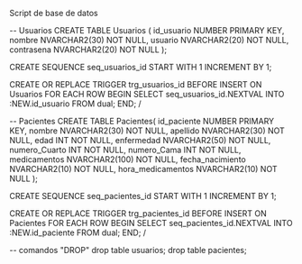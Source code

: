 Script de base de datos 

-- Usuarios
CREATE TABLE Usuarios (
    id_usuario NUMBER PRIMARY KEY,
    nombre NVARCHAR2(30) NOT NULL,
    usuario NVARCHAR2(20) NOT NULL,
    contrasena NVARCHAR2(20) NOT NULL
);

CREATE SEQUENCE seq_usuarios_id
START WITH 1
INCREMENT BY 1;

CREATE OR REPLACE TRIGGER trg_usuarios_id
BEFORE INSERT ON Usuarios
FOR EACH ROW
BEGIN
    SELECT seq_usuarios_id.NEXTVAL INTO :NEW.id_usuario FROM dual;
END;
/

-- Pacientes
CREATE TABLE Pacientes(
    id_paciente NUMBER PRIMARY KEY,
    nombre NVARCHAR2(30) NOT NULL,
    apellido NVARCHAR2(30) NOT NULL,
    edad INT NOT NULL, 
    enfermedad NVARCHAR2(50) NOT NULL,
    numero_Cuarto INT NOT NULL,
    numero_Cama INT NOT NULL,
    medicamentos NVARCHAR2(100) NOT NULL,
    fecha_nacimiento NVARCHAR2(10) NOT NULL,
    hora_medicamentos NVARCHAR2(10) NOT NULL
);

CREATE SEQUENCE seq_pacientes_id
START WITH 1
INCREMENT BY 1;

CREATE OR REPLACE TRIGGER trg_pacientes_id
BEFORE INSERT ON Pacientes
FOR EACH ROW
BEGIN
    SELECT seq_pacientes_id.NEXTVAL INTO :NEW.id_paciente FROM dual;
END;
/

-- comandos "DROP"
drop table usuarios;
drop table pacientes;
